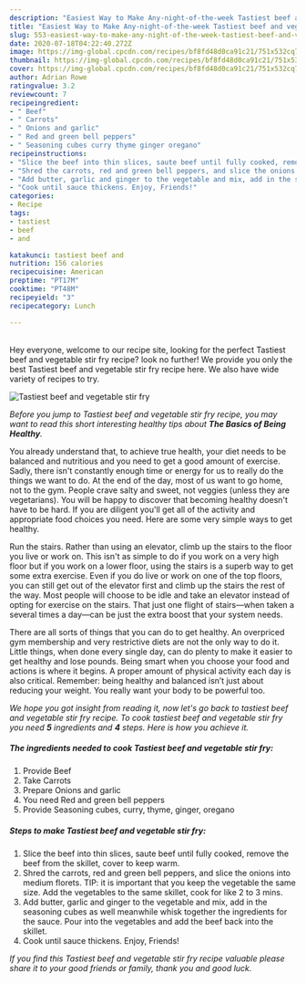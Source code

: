 ```yaml
---
description: "Easiest Way to Make Any-night-of-the-week Tastiest beef and vegetable stir fry"
title: "Easiest Way to Make Any-night-of-the-week Tastiest beef and vegetable stir fry"
slug: 553-easiest-way-to-make-any-night-of-the-week-tastiest-beef-and-vegetable-stir-fry
date: 2020-07-18T04:22:40.272Z
image: https://img-global.cpcdn.com/recipes/bf8fd48d0ca91c21/751x532cq70/tastiest-beef-and-vegetable-stir-fry-recipe-main-photo.jpg
thumbnail: https://img-global.cpcdn.com/recipes/bf8fd48d0ca91c21/751x532cq70/tastiest-beef-and-vegetable-stir-fry-recipe-main-photo.jpg
cover: https://img-global.cpcdn.com/recipes/bf8fd48d0ca91c21/751x532cq70/tastiest-beef-and-vegetable-stir-fry-recipe-main-photo.jpg
author: Adrian Rowe
ratingvalue: 3.2
reviewcount: 7
recipeingredient:
- " Beef"
- " Carrots"
- " Onions and garlic"
- " Red and green bell peppers"
- " Seasoning cubes curry thyme ginger oregano"
recipeinstructions:
- "Slice the beef into thin slices, saute beef until fully cooked, remove the beef from the skillet, cover to keep warm."
- "Shred the carrots, red and green bell peppers, and slice the onions into medium florets. TIP: it is important that you keep the vegetable the same size. Add the vegetables to the same skillet, cook for like 2 to 3 mins."
- "Add butter, garlic and ginger to the vegetable and mix, add in the seasoning cubes as well meanwhile whisk together the ingredients for the sauce. Pour into the vegetables and add the beef back into the skillet."
- "Cook until sauce thickens. Enjoy, Friends!"
categories:
- Recipe
tags:
- tastiest
- beef
- and

katakunci: tastiest beef and 
nutrition: 156 calories
recipecuisine: American
preptime: "PT17M"
cooktime: "PT48M"
recipeyield: "3"
recipecategory: Lunch

---
```

<br>
Hey everyone, welcome to our recipe site, looking for the perfect Tastiest beef and vegetable stir fry recipe? look no further! We provide you only the best Tastiest beef and vegetable stir fry recipe here. We also have wide variety of recipes to try.
<br>


![Tastiest beef and vegetable stir fry](https://img-global.cpcdn.com/recipes/bf8fd48d0ca91c21/751x532cq70/tastiest-beef-and-vegetable-stir-fry-recipe-main-photo.jpg)

<i>Before you jump to Tastiest beef and vegetable stir fry recipe, you may want to read this short interesting healthy tips about <strong>The Basics of Being Healthy</strong>.</i>

You already understand that, to achieve true health, your diet needs to be balanced and nutritious and you need to get a good amount of exercise. Sadly, there isn't constantly enough time or energy for us to really do the things we want to do. At the end of the day, most of us want to go home, not to the gym. People crave salty and sweet, not veggies (unless they are vegetarians). You will be happy to discover that becoming healthy doesn't have to be hard. If you are diligent you'll get all of the activity and appropriate food choices you need. Here are some very simple ways to get healthy.

Run the stairs. Rather than using an elevator, climb up the stairs to the floor you live or work on. This isn't as simple to do if you work on a very high floor but if you work on a lower floor, using the stairs is a superb way to get some extra exercise. Even if you do live or work on one of the top floors, you can still get out of the elevator first and climb up the stairs the rest of the way. Most people will choose to be idle and take an elevator instead of opting for exercise on the stairs. That just one flight of stairs—when taken a several times a day—can be just the extra boost that your system needs. 

There are all sorts of things that you can do to get healthy. An overpriced gym membership and very restrictive diets are not the only way to do it. Little things, when done every single day, can do plenty to make it easier to get healthy and lose pounds. Being smart when you choose your food and actions is where it begins. A proper amount of physical activity each day is also critical. Remember: being healthy and balanced isn’t just about reducing your weight. You really want your body to be powerful too. 


<i>We hope you got insight from reading it, now let's go back to tastiest beef and vegetable stir fry recipe. To cook tastiest beef and vegetable stir fry you need <strong>5</strong> ingredients and <strong>4</strong> steps. Here is how you achieve it.
</i>

##### The ingredients needed to cook Tastiest beef and vegetable stir fry:

1. Provide  Beef
1. Take  Carrots
1. Prepare  Onions and garlic
1. You need  Red and green bell peppers
1. Provide  Seasoning cubes, curry, thyme, ginger, oregano


##### Steps to make Tastiest beef and vegetable stir fry:

1. Slice the beef into thin slices, saute beef until fully cooked, remove the beef from the skillet, cover to keep warm.
1. Shred the carrots, red and green bell peppers, and slice the onions into medium florets. TIP: it is important that you keep the vegetable the same size. Add the vegetables to the same skillet, cook for like 2 to 3 mins.
1. Add butter, garlic and ginger to the vegetable and mix, add in the seasoning cubes as well meanwhile whisk together the ingredients for the sauce. Pour into the vegetables and add the beef back into the skillet.
1. Cook until sauce thickens. Enjoy, Friends!


<i>If you find this Tastiest beef and vegetable stir fry recipe valuable please share it to your good friends or family, thank you and good luck.</i>

